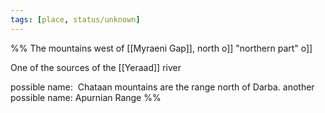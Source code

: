 ```yaml
---
tags: [place, status/unknown]
---
```


%% The mountains west of [[Myraeni Gap]], north o[](Darba.md)]] "northern part" o[](Yuvanti%20Mountains.md)]]

One of the sources of the [[Yeraad]] river

possible name:  Chataan mountains are the range north of Darba.
another possible name: Apurnian Range
%%
